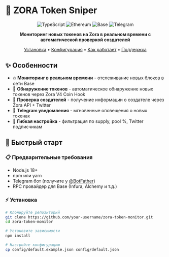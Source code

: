 # 🚀 ZORA Token Sniper

<div align="center">

![TypeScript](https://img.shields.io/badge/TypeScript-007ACC?style=for-the-badge&logo=typescript&logoColor=white)
![Ethereum](https://img.shields.io/badge/Ethereum-3C3C3D?style=for-the-badge&logo=ethereum&logoColor=white)
![Base](https://img.shields.io/badge/Base-0052FF?style=for-the-badge&logo=coinbase&logoColor=white)
![Telegram](https://img.shields.io/badge/Telegram-2CA5E0?style=for-the-badge&logo=telegram&logoColor=white)

**Мониторинг новых токенов на Zora в реальном времени с автоматической проверкой создателей**

[Установка](#установка) • [Конфигурация](#конфигурация) • [Как работает](#как-работает) • [Поддержка](#поддержка)

</div>

## ✨ Особенности

- 🔥 **Мониторинг в реальном времени** - отслеживание новых блоков в сети Base
- 🎯 **Обнаружение токенов** - автоматическое обнаружение новых токенов через Zora V4 Coin Hook
- 👤 **Проверка создателей** - получение информации о создателе через Zora API + Twitter
- 🤖 **Telegram уведомления** - мгновенные оповещения о новых токенах
- 🔧 **Гибкая настройка** - фильтрация по supply, pool %, Twitter подписчикам

## 🚀 Быстрый старт

### 📋 Предварительные требования

- Node.js 18+ 
- npm или yarn
- Telegram бот (получите у [@BotFather](https://t.me/BotFather))
- RPC провайдер для Base (Infura, Alchemy и т.д.)

### ⚡ Установка

```bash
# Клонируйте репозиторий
git clone https://github.com/your-username/zora-token-monitor.git
cd zora-token-monitor

# Установите зависимости
npm install

# Настройте конфигурацию
cp config/default.example.json config/default.json